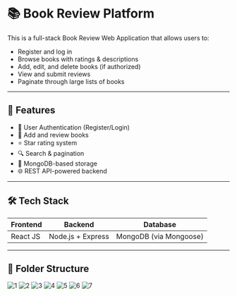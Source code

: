 # 📚 Book Review Platform

This is a full-stack Book Review Web Application that allows users to:
- Register and log in
- Browse books with ratings & descriptions
- Add, edit, and delete books (if authorized)
- View and submit reviews
- Paginate through large lists of books

---

## 🚀 Features

- 🔐 User Authentication (Register/Login)
- 📖 Add and review books
- ⭐ Star rating system
- 🔍 Search & pagination
- 💾 MongoDB-based storage
- 🌐 REST API-powered backend

---

## 🛠️ Tech Stack

| Frontend | Backend | Database |
|----------|---------|----------|
| React JS | Node.js + Express | MongoDB (via Mongoose) |

---

## 📂 Folder Structure

![1](https://github.com/user-attachments/assets/6f434e0b-fe49-44d9-871e-075b552dcdba)
![2](https://github.com/user-attachments/assets/cde1d4fe-2f15-4c5d-a9b1-ca9a9c163eaa)
![3](https://github.com/user-attachments/assets/bb649d9d-444f-448b-8b81-61cf2b84a259)
![4](https://github.com/user-attachments/assets/00ac4b87-42a7-414f-934f-eabaf1feb127)
![5](https://github.com/user-attachments/assets/8daa38da-4340-4ac5-bff6-6e4bbf082a2c)
![6](https://github.com/user-attachments/assets/ef21543b-47a5-455f-84dc-03cae8b4852d)
![7](https://github.com/user-attachments/assets/9d7740dd-2a66-40e5-ae3b-d9b2cdda0ee5)







